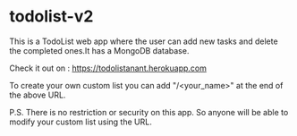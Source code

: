# todolist-v2
This is a TodoList web app where the user can add new tasks and delete the completed ones.It has a MongoDB database.

Check it out on : https://todolistanant.herokuapp.com

To create your own custom list you can add "/<your_name>" at the end of the above URL.

P.S. There is no restriction or security on this app. So anyone will be able to modify your custom list using the URL.
